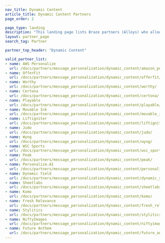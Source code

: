 ```yaml
---
nav_title: Dynamic Content
article_title: Dynamic Content Partners
page_order: 2

page_type: landing
description: "This landing page lists Braze partners (Alloys) who allow you to include dynamic content in your messaging."
layout: partner_page
search_tag: Partner

partner_top_header: "Dynamic Content"

valid_partner_list:
- name: AWS Personalize
  url: /docs/partners/message_personalization/dynamic_content/amazon_personalize/
- name: OfferFit
  url: /docs/partners/message_personalization/dynamic_content/offerfit/
- name: Worthy
  url: /docs/partners/message_personalization/dynamic_content/worthy/
- name: Certona
  url: /docs/partners/message_personalization/dynamic_content/certona/
- name: Playable
  url: /docs/partners/message_personalization/dynamic_content/playable/
- name: Movable Ink
  url: /docs/partners/message_personalization/dynamic_content/movable_ink/
- name: Liftigniter
  url: /docs/partners/message_personalization/dynamic_content/liftigniter/
- name: Judo
  url: /docs/partners/message_personalization/dynamic_content/judo/
- name: Wyng
  url: /docs/partners/message_personalization/dynamic_content/wyng/
- name: WSC Sports
  url: /docs/partners/message_personalization/dynamic_content/wsc_sports/
- name: Peak
  url: /docs/partners/message_personalization/dynamic_content/peak/
- name: Personalize.AI
  url: /docs/partners/message_personalization/dynamic_content/personalize/
- name: Dynamic Yield
  url: /docs/partners/message_personalization/dynamic_content/dynamic_yield/
- name: Sheetlabs
  url: /docs/partners/message_personalization/dynamic_content/sheetlabs/
- name: Komo
  url: /docs/partners/message_personalization/dynamic_content/komo/
- name: Fresh Relevance
  url: /docs/partners/message_personalization/dynamic_content/fresh_relevance/
- name: Stylitics
  url: /docs/partners/message_personalization/dynamic_content/stylitics/
- name: NiftyImages
  url: /docs/partners/message_personalization/dynamic_content/niftyimages
- name: Future Anthem
  url: /docs/partners/message_personalization/dynamic_content/future_anthem
---
```

